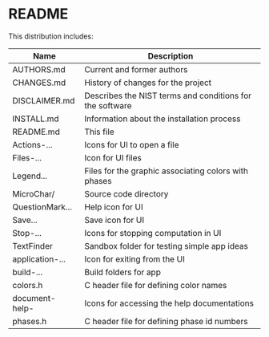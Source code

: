 # README

This distribution includes:

| Name            | Description                                                |
| ----------------|------------------------------------------------------------|
| AUTHORS.md      | Current and former authors                                 |
| CHANGES.md      | History of changes for the project                         |
| DISCLAIMER.md   | Describes the NIST terms and conditions for the software   |
| INSTALL.md      | Information about the installation process                 |
| README.md       | This file                                                  |
| Actions-...     | Icons for UI to open a file                                |
| Files-...       | Icon for UI files                                          |
| Legend...       | Files for the graphic associating colors with phases       |
| MicroChar/      | Source code directory                                      |
| QuestionMark... | Help icon for UI                                           |
| Save...         | Save icon for UI                                           |
| Stop-...        | Icons for stopping computation in UI                       |
| TextFinder      | Sandbox folder for testing simple app ideas                |
| application-... | Icon for exiting from the UI                               |
| build-...       | Build folders for app                                      |
| colors.h        | C header file for defining color names                     |
| document-help-  | Icons for accessing the help documentations                |
| phases.h        | C header file for defining phase id numbers                |
